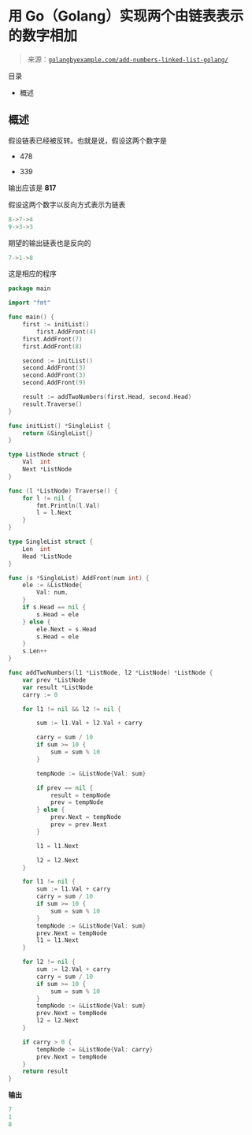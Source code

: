 <!--yml

类别：未分类

日期：2024-10-13 06:41:52

-->

# 用 Go（Golang）实现两个由链表表示的数字相加

> 来源：[`golangbyexample.com/add-numbers-linked-list-golang/`](https://golangbyexample.com/add-numbers-linked-list-golang/)

目录

+   概述

## **概述**

假设链表已经被反转。也就是说，假设这两个数字是

+   478

+   339

输出应该是 **817**

假设这两个数字以反向方式表示为链表

```go
8->7->4
9->3->3
```

期望的输出链表也是反向的

```go
7->1->8
```

这是相应的程序

```go
package main

import "fmt"

func main() {
	first := initList()	
        first.AddFront(4)
	first.AddFront(7)
	first.AddFront(8)

	second := initList()
	second.AddFront(3)
	second.AddFront(3)
	second.AddFront(9)

	result := addTwoNumbers(first.Head, second.Head)
	result.Traverse()
}

func initList() *SingleList {
	return &SingleList{}
}

type ListNode struct {
	Val  int
	Next *ListNode
}

func (l *ListNode) Traverse() {
	for l != nil {
		fmt.Println(l.Val)
		l = l.Next
	}
}

type SingleList struct {
	Len  int
	Head *ListNode
}

func (s *SingleList) AddFront(num int) {
	ele := &ListNode{
		Val: num,
	}
	if s.Head == nil {
		s.Head = ele
	} else {
		ele.Next = s.Head
		s.Head = ele
	}
	s.Len++
}

func addTwoNumbers(l1 *ListNode, l2 *ListNode) *ListNode {
	var prev *ListNode
	var result *ListNode
	carry := 0

	for l1 != nil && l2 != nil {

		sum := l1.Val + l2.Val + carry

		carry = sum / 10
		if sum >= 10 {
			sum = sum % 10
		}

		tempNode := &ListNode{Val: sum}

		if prev == nil {
			result = tempNode
			prev = tempNode
		} else {
			prev.Next = tempNode
			prev = prev.Next
		}

		l1 = l1.Next

		l2 = l2.Next
	}

	for l1 != nil {
		sum := l1.Val + carry
		carry = sum / 10
		if sum >= 10 {
			sum = sum % 10
		}
		tempNode := &ListNode{Val: sum}
		prev.Next = tempNode
		l1 = l1.Next
	}

	for l2 != nil {
		sum := l2.Val + carry
		carry = sum / 10
		if sum >= 10 {
			sum = sum % 10
		}
		tempNode := &ListNode{Val: sum}
		prev.Next = tempNode
		l2 = l2.Next
	}

	if carry > 0 {
		tempNode := &ListNode{Val: carry}
		prev.Next = tempNode
	}
	return result
}
```

**输出**

```go
7
1
8
```


